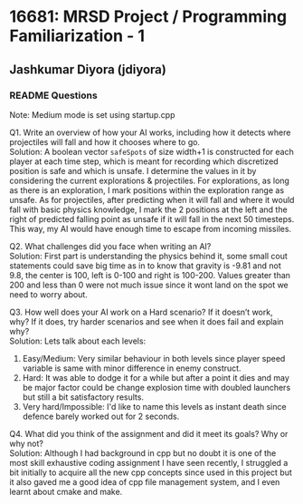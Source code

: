 # 16681: MRSD Project / Programming Familiarization - 1
## Jashkumar Diyora (jdiyora)
### README Questions

Note: Medium mode is set using startup.cpp

Q1. Write an overview of how your AI works, including how it detects where projectiles will fall and how it chooses where to go.  
Solution: A boolean vector `safeSpots` of size width+1 is constructed for each player at each time step, which is meant for recording which discretized position is safe and which is unsafe. I determine the values in it by considering the current explorations & projectiles. For explorations, as long as there is an exploration, I mark positions within the exploration range as unsafe. As for projectiles, after predicting when it will fall and where it would fall with basic physics knowledge, I mark the 2 positions at the left and the right of predicted falling point as unsafe if it will fall in the next 50 timesteps. This way, my AI would have enough time to escape from incoming missiles.


Q2. What challenges did you face when writing an AI?  
Solution: First part is understanding the physics behind it, some small cout statements could save big time as in to know that gravity is -9.81 and not 9.8, the center is 100, left is 0-100 and right is 100-200. Values greater than 200 and less than 0 were not much issue since it wont land on the spot we need to worry about. 


Q3. How well does your AI work on a Hard scenario? If it doesn’t work, why? If it does, try harder scenarios and see when it does fail and explain why?  
Solution: Lets talk about each levels:
1. Easy/Medium: Very similar behaviour in both levels since player speed variable is same with minor difference in enemy construct.
2. Hard: It was able to dodge it for a while but after a point it dies and may be major factor could be change explosion time with doubled launchers but still a bit satisfactory results.
3. Very hard/Impossible: I'd like to name this levels as instant death since defence barely worked out for 2 seconds.  
 
Q4. What did you think of the assignment and did it meet its goals? Why or why not?  
Solution: Although I had background in cpp but no doubt it is one of the most skill exhaustive coding assignment I have seen recently, I struggled a bit initially to acquire all the new cpp concepts since used in this project but it also gaved me a good idea of cpp file management system, and I even learnt about cmake and make.
